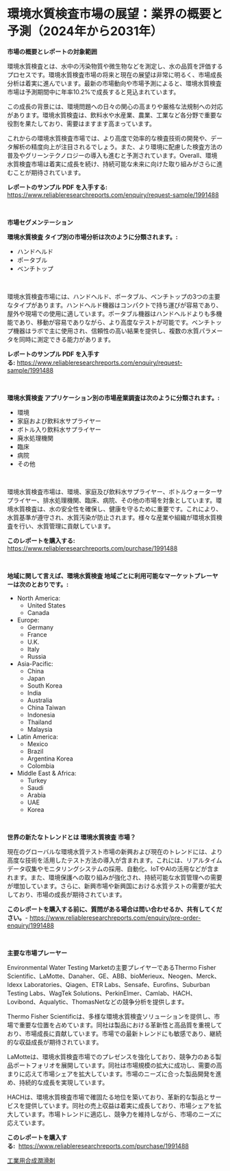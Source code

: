 <p><h1>環境水質検査市場の展望：業界の概要と予測（2024年から2031年）</h1></p><p><strong>市場の概要とレポートの対象範囲</strong></p>
<p><p>環境水質検査とは、水中の汚染物質や微生物などを測定し、水の品質を評価するプロセスです。環境水質検査市場の将来と現在の展望は非常に明るく、市場成長分析は着実に進んでいます。最新の市場動向や市場予測によると、環境水質検査市場は予測期間中に年率10.2%で成長すると見込まれています。</p><p>この成長の背景には、環境問題への日々の関心の高まりや厳格な法規制への対応があります。環境水質検査は、飲料水や水産業、農業、工業など各分野で重要な役割を果たしており、需要はますます高まっています。</p><p>これからの環境水質検査市場では、より高度で効率的な検査技術の開発や、データ解析の精度向上が注目されるでしょう。また、より環境に配慮した検査方法の普及やグリーンテクノロジーの導入も進むと予測されています。Overall、環境水質検査市場は着実に成長を続け、持続可能な未来に向けた取り組みがさらに進むことが期待されています。</p></p>
<p><strong>レポートのサンプル PDF を入手する:</strong> <a href="https://www.reliableresearchreports.com/enquiry/request-sample/1991488">https://www.reliableresearchreports.com/enquiry/request-sample/1991488</a></p>
<p>&nbsp;</p>
<p><strong>市場セグメンテーション</strong></p>
<p><strong>環境水質検査 タイプ別の市場分析は次のように分類されます。:</strong></p>
<p><ul><li>ハンドヘルド</li><li>ポータブル</li><li>ベンチトップ</li></ul></p>
<p>&nbsp;</p>
<p><p>環境水質検査市場には、ハンドヘルド、ポータブル、ベンチトップの3つの主要なタイプがあります。ハンドヘルド機器はコンパクトで持ち運びが容易であり、屋外や現場での使用に適しています。ポータブル機器はハンドヘルドよりも多機能であり、移動が容易でありながら、より高度なテストが可能です。ベンチトップ機器はラボで主に使用され、信頼性の高い結果を提供し、複数の水質パラメータを同時に測定できる能力があります。</p></p>
<p><strong>レポートのサンプル PDF を入手する:</strong>&nbsp;<a href="https://www.reliableresearchreports.com/enquiry/request-sample/1991488">https://www.reliableresearchreports.com/enquiry/request-sample/1991488</a></p>
<p>&nbsp;</p>
<p><strong> 環境水質検査 アプリケーション別の市場産業調査は次のように分類されます。:</strong></p>
<p><ul><li>環境</li><li>家庭および飲料水サプライヤー</li><li>ボトル入り飲料水サプライヤー</li><li>廃水処理機関</li><li>臨床</li><li>病院</li><li>その他</li></ul></p>
<p>&nbsp;</p>
<p><p>環境水質検査市場は、環境、家庭及び飲料水サプライヤー、ボトルウォーターサプライヤー、排水処理機関、臨床、病院、その他の市場を対象としています。環境水質検査は、水の安全性を確保し、健康を守るために重要です。これにより、水質基準が遵守され、水質汚染が防止されます。様々な産業や組織が環境水質検査を行い、水質管理に貢献しています。</p></p>
<p><strong>このレポートを購入する:</strong>&nbsp; <a href="https://www.reliableresearchreports.com/purchase/1991488">https://www.reliableresearchreports.com/purchase/1991488</a></p>
<p>&nbsp;</p>
<p><strong>地域に関して言えば、環境水質検査 地域ごとに利用可能なマーケットプレーヤーは次のとおりです。:</strong></p>
<p><ul>
    <li>
        North America:
        <ul>
            <li>United States</li>
            <li>Canada</li>
        </ul>
    </li>
    <li>
        Europe:
        <ul>
            <li>Germany</li>
            <li>France</li>
            <li>U.K.</li>
            <li>Italy</li>
            <li>Russia</li>
        </ul>
    </li>
    <li>
        Asia-Pacific:
        <ul>
            <li>China</li>
            <li>Japan</li>
            <li>South Korea</li>
            <li>India</li>
            <li>Australia</li>
            <li>China Taiwan</li>
            <li>Indonesia</li>
            <li>Thailand</li>
            <li>Malaysia</li>
        </ul>
    </li>
    <li>
        Latin America:
        <ul>
            <li>Mexico</li>
            <li>Brazil</li>
            <li>Argentina Korea</li>
            <li>Colombia</li>
        </ul>
    </li>
    <li>
        Middle East & Africa:
        <ul>
            <li>Turkey</li>
            <li>Saudi</li>
            <li>Arabia</li>
            <li>UAE</li>
            <li>Korea</li>
        </ul>
    </li>
    </ul></p>
<p>&nbsp;</p>
<p><strong>世界の新たなトレンドとは 環境水質検査 市場？</strong></p>
<p><p>現在のグローバルな環境水質テスト市場の新興および現在のトレンドには、より高度な技術を活用したテスト方法の導入が含まれます。これには、リアルタイムデータ収集やモニタリングシステムの採用、自動化、IoTやAIの活用などが含まれます。また、環境保護への取り組みが強化され、持続可能な水質管理への需要が増加しています。さらに、新興市場や新興国における水質テストの需要が拡大しており、市場の成長が期待されています。</p></p>
<p><strong>このレポートを購入する前に、質問がある場合は問い合わせるか、共有してください。</strong>- <a href="https://www.reliableresearchreports.com/enquiry/pre-order-enquiry/1991488">https://www.reliableresearchreports.com/enquiry/pre-order-enquiry/1991488</a></p>
<p>&nbsp;</p>
<p><strong>主要な市場プレーヤー</strong></p>
<p><p>Environmental Water Testing Marketの主要プレイヤーであるThermo Fisher Scientific、LaMotte、Danaher、GE、ABB、bioMerieux、Neogen、Merck、Idexx Laboratories、Qiagen、ETR Labs、Sensafe、Eurofins、Suburban Testing Labs、WagTek Solutions、PerkinElmer、Camlab、HACH、Lovibond、Aqualytic、ThomasNetなどの競争分析を提供します。</p><p>Thermo Fisher Scientificは、多様な環境水質検査ソリューションを提供し、市場で重要な位置を占めています。同社は製品における革新性と高品質を重視しており、市場成長に貢献しています。市場での最新トレンドにも敏感であり、継続的な収益成長が期待されています。</p><p>LaMotteは、環境水質検査市場でのプレゼンスを強化しており、競争力のある製品ポートフォリオを展開しています。同社は市場規模の拡大に成功し、需要の高まりに応えて市場シェアを拡大しています。市場のニーズに合った製品開発を進め、持続的な成長を実現しています。</p><p>HACHは、環境水質検査市場で確固たる地位を築いており、革新的な製品とサービスを提供しています。同社の売上収益は着実に成長しており、市場シェアを拡大しています。市場トレンドに適応し、競争力を維持しながら、市場のニーズに応えています。</p></p>
<p><strong>このレポートを購入する:</strong>&nbsp;&nbsp;<a href="https://www.reliableresearchreports.com/purchase/1991488">https://www.reliableresearchreports.com/purchase/1991488</a></p>
<p><p><a href="https://medium.com/@laceyzemlak1/%E7%94%A3%E6%A5%AD%E7%94%A8%E5%90%88%E6%88%90%E6%BD%A4%E6%BB%91%E6%B2%B9%E5%B8%82%E5%A0%B4%E3%81%AE%E5%88%86%E6%9E%90-%E3%82%B0%E3%83%AD%E3%83%BC%E3%83%90%E3%83%AB%E7%94%A3%E6%A5%AD%E5%B1%95%E6%9C%9B%E3%81%A8%E4%BA%88%E6%B8%AC-2024%E5%B9%B4%E3%81%8B%E3%82%892031%E5%B9%B4-73235cc80135">工業用合成潤滑剤</a></p></p>